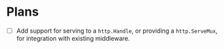 # Plans

- [ ] Add support for serving to a `http.Handle`, or providing a `http.ServeMux`, for integration with existing middleware.
